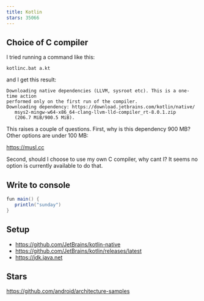 ```yaml
---
title: Kotlin
stars: 35066
---
```


## Choice of C compiler

I tried running a command like this:

~~~
kotlinc.bat a.kt
~~~

and I get this result:

~~~
Downloading native dependencies (LLVM, sysroot etc). This is a one-time action 
performed only on the first run of the compiler.
Downloading dependency: https://download.jetbrains.com/kotlin/native/
   msys2-mingw-w64-x86_64-clang-llvm-lld-compiler_rt-8.0.1.zip
   (206.7 MiB/900.5 MiB).
~~~

This raises a couple of questions. First, why is this dependency 900 MB? Other
options are under 100 MB:

<https://musl.cc>

Second, should I choose to use my own C compiler, why cant I? It seems no option
is currently available to do that.

## Write to console

~~~java
fun main() {
   println("sunday")
}
~~~

## Setup

- <https://github.com/JetBrains/kotlin-native>
- <https://github.com/JetBrains/kotlin/releases/latest>
- <https://jdk.java.net>

## Stars

<https://github.com/android/architecture-samples>
